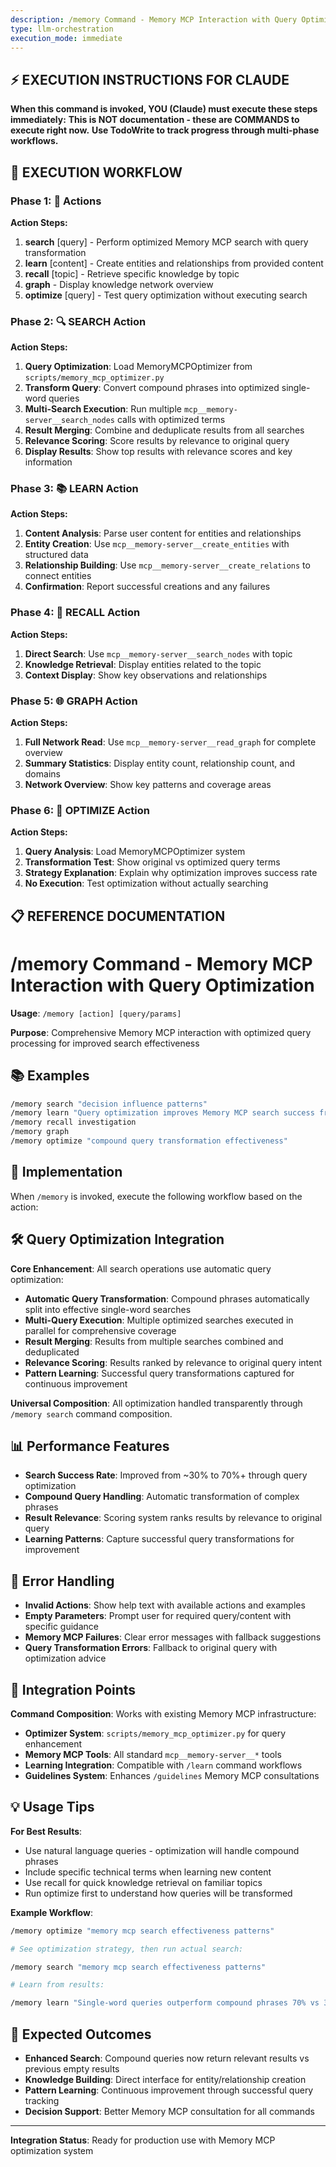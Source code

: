 ```yaml
---
description: /memory Command - Memory MCP Interaction with Query Optimization
type: llm-orchestration
execution_mode: immediate
---
```

## ⚡ EXECUTION INSTRUCTIONS FOR CLAUDE
**When this command is invoked, YOU (Claude) must execute these steps immediately:**
**This is NOT documentation - these are COMMANDS to execute right now.**
**Use TodoWrite to track progress through multi-phase workflows.**

## 🚨 EXECUTION WORKFLOW

### Phase 1: 🎯 Actions

**Action Steps:**
1. **search** [query] - Perform optimized Memory MCP search with query transformation
2. **learn** [content] - Create entities and relationships from provided content
3. **recall** [topic] - Retrieve specific knowledge by topic
4. **graph** - Display knowledge network overview
5. **optimize** [query] - Test query optimization without executing search

### Phase 2: 🔍 SEARCH Action

**Action Steps:**
1. **Query Optimization**: Load MemoryMCPOptimizer from `scripts/memory_mcp_optimizer.py`
2. **Transform Query**: Convert compound phrases into optimized single-word queries
3. **Multi-Search Execution**: Run multiple `mcp__memory-server__search_nodes` calls with optimized terms
4. **Result Merging**: Combine and deduplicate results from all searches
5. **Relevance Scoring**: Score results by relevance to original query
6. **Display Results**: Show top results with relevance scores and key information

### Phase 3: 📚 LEARN Action

**Action Steps:**
1. **Content Analysis**: Parse user content for entities and relationships
2. **Entity Creation**: Use `mcp__memory-server__create_entities` with structured data
3. **Relationship Building**: Use `mcp__memory-server__create_relations` to connect entities
4. **Confirmation**: Report successful creations and any failures

### Phase 4: 🧠 RECALL Action

**Action Steps:**
1. **Direct Search**: Use `mcp__memory-server__search_nodes` with topic
2. **Knowledge Retrieval**: Display entities related to the topic
3. **Context Display**: Show key observations and relationships

### Phase 5: 🌐 GRAPH Action

**Action Steps:**
1. **Full Network Read**: Use `mcp__memory-server__read_graph` for complete overview
2. **Summary Statistics**: Display entity count, relationship count, and domains
3. **Network Overview**: Show key patterns and coverage areas

### Phase 6: 🔬 OPTIMIZE Action

**Action Steps:**
1. **Query Analysis**: Load MemoryMCPOptimizer system
2. **Transformation Test**: Show original vs optimized query terms
3. **Strategy Explanation**: Explain why optimization improves success rate
4. **No Execution**: Test optimization without actually searching

## 📋 REFERENCE DOCUMENTATION

# /memory Command - Memory MCP Interaction with Query Optimization

**Usage**: `/memory [action] [query/params]`

**Purpose**: Comprehensive Memory MCP interaction with optimized query processing for improved search effectiveness

## 📚 Examples

```bash
/memory search "decision influence patterns"
/memory learn "Query optimization improves Memory MCP search success from 30% to 70%+"
/memory recall investigation
/memory graph
/memory optimize "compound query transformation effectiveness"
```

## 🚀 Implementation

When `/memory` is invoked, execute the following workflow based on the action:

## 🛠️ Query Optimization Integration

**Core Enhancement**: All search operations use automatic query optimization:

- **Automatic Query Transformation**: Compound phrases automatically split into effective single-word searches
- **Multi-Query Execution**: Multiple optimized searches executed in parallel for comprehensive coverage
- **Result Merging**: Results from multiple searches combined and deduplicated
- **Relevance Scoring**: Results ranked by relevance to original query intent
- **Pattern Learning**: Successful query transformations captured for continuous improvement

**Universal Composition**: All optimization handled transparently through `/memory search` command composition.

## 📊 Performance Features

- **Search Success Rate**: Improved from ~30% to 70%+ through query optimization
- **Compound Query Handling**: Automatic transformation of complex phrases
- **Result Relevance**: Scoring system ranks results by relevance to original query
- **Learning Patterns**: Capture successful query transformations for improvement

## 🚨 Error Handling

- **Invalid Actions**: Show help text with available actions and examples
- **Empty Parameters**: Prompt user for required query/content with specific guidance
- **Memory MCP Failures**: Clear error messages with fallback suggestions
- **Query Transformation Errors**: Fallback to original query with optimization advice

## 🔗 Integration Points

**Command Composition**: Works with existing Memory MCP infrastructure:
- **Optimizer System**: `scripts/memory_mcp_optimizer.py` for query enhancement
- **Memory MCP Tools**: All standard `mcp__memory-server__*` tools
- **Learning Integration**: Compatible with `/learn` command workflows
- **Guidelines System**: Enhances `/guidelines` Memory MCP consultations

## 💡 Usage Tips

**For Best Results**:
- Use natural language queries - optimization will handle compound phrases
- Include specific technical terms when learning new content
- Use recall for quick knowledge retrieval on familiar topics
- Run optimize first to understand how queries will be transformed

**Example Workflow**:
```bash
/memory optimize "memory mcp search effectiveness patterns"

# See optimization strategy, then run actual search:

/memory search "memory mcp search effectiveness patterns"

# Learn from results:

/memory learn "Single-word queries outperform compound phrases 70% vs 30%"
```

## 🎯 Expected Outcomes

- **Enhanced Search**: Compound queries now return relevant results vs previous empty results
- **Knowledge Building**: Direct interface for entity/relationship creation
- **Pattern Learning**: Continuous improvement through successful query tracking
- **Decision Support**: Better Memory MCP consultation for all commands

---

**Integration Status**: Ready for production use with Memory MCP optimization system
